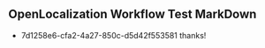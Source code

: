## OpenLocalization Workflow Test MarkDown
* 7d1258e6-cfa2-4a27-850c-d5d42f553581 thanks!

<!--HONumber=Jul16_HO4-->


